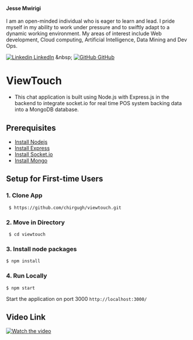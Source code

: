 <div markdown="1">
    <h4>Jesse Mwirigi</h4>
    <p>
        I am an open-minded individual who is eager to learn and lead. I pride myself in my ability to work under pressure and to swiftly adapt to a dynamic working           environment. My areas of interest include Web development, Cloud computing, Artificial Intelligence, Data Mining and Dev Ops.
        <br/>
    </p>
    
[![Linkedin](https://i.stack.imgur.com/gVE0j.png) LinkedIn]([https://www.linkedin.com/](https://www.linkedin.com/in/jessemwiti/))
&nbsp;
[![GitHub](https://i.stack.imgur.com/tskMh.png) GitHub]([https://github.com/](https://github.com/chirgugh))


</div>





# ViewTouch

- This chat application is built using Node.js with Express.js in the backend to integrate socket.io for real time POS system backing data into a MongoDB database.


## Prerequisites

* [Install Nodejs](https://docs.npmjs.com/downloading-and-installing-node-js-and-npm)
* [Install Express](https://www.npmjs.com/package/express)
* [Install Socket.io](https://www.npmjs.com/package/socket.io)
* [Install Mongo](https://www.mongodb.com/)



## Setup for First-time Users

  ### 1. Clone App
  
 
     $ https://github.com/chirgugh/viewtouch.git
 
    
 ### 2. Move in Directory
  
     $ cd viewtouch
   
    
 ### 3. Install node packages
   ```
   $ npm install 
  ```
  
   ### 4. Run Locally 
   ```
   $ npm start  
  ```
  Start the application on port 3000 ```http://localhost:3000/```


 

## Video Link 

  [![Watch the video](https://img.youtube.com/vi/oc9rsZ0SE0E/0.jpg)](https://youtu.be/oc9rsZ0SE0E)




